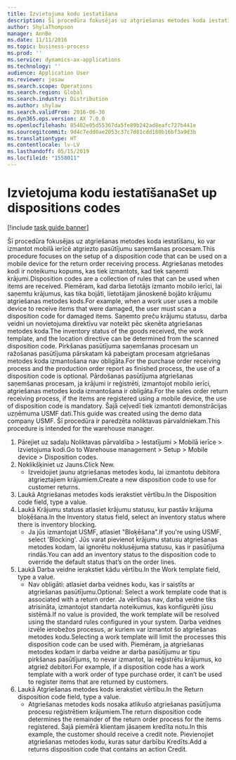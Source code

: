 ```yaml
---
title: Izvietojuma kodu iestatīšana
description: Šī procedūra fokusējas uz atgriešanas metodes koda iestatīšanu, ko var izmantot mobilā ierīcē atgriezto pasūtījumu saņemšanas procesam.
author: ShylaThompson
manager: AnnBe
ms.date: 11/11/2016
ms.topic: business-process
ms.prod: ''
ms.service: dynamics-ax-applications
ms.technology: ''
audience: Application User
ms.reviewer: josaw
ms.search.scope: Operations
ms.search.region: Global
ms.search.industry: Distribution
ms.author: shylaw
ms.search.validFrom: 2016-06-30
ms.dyn365.ops.version: AX 7.0.0
ms.openlocfilehash: 85402e05d55367da5fe89b242ad8eafc727b441e
ms.sourcegitcommit: 9d4c7edd0ae2053c37c7d81cdd180b16bf3a9d3b
ms.translationtype: HT
ms.contentlocale: lv-LV
ms.lasthandoff: 05/15/2019
ms.locfileid: "1558011"
---
```

# <a name="set-up-dispositions-codes"></a><span data-ttu-id="e907b-103">Izvietojuma kodu iestatīšana</span><span class="sxs-lookup"><span data-stu-id="e907b-103">Set up dispositions codes</span></span>

[!include [task guide banner](../../includes/task-guide-banner.md)]

<span data-ttu-id="e907b-104">Šī procedūra fokusējas uz atgriešanas metodes koda iestatīšanu, ko var izmantot mobilā ierīcē atgriezto pasūtījumu saņemšanas procesam.</span><span class="sxs-lookup"><span data-stu-id="e907b-104">This procedure focuses on the setup of a disposition code that can be used on a mobile device for the return order receiving process.</span></span> <span data-ttu-id="e907b-105">Atgriešanas metodes kodi ir noteikumu kopums, kas tiek izmantots, kad tiek saņemti krājumi.</span><span class="sxs-lookup"><span data-stu-id="e907b-105">Disposition codes are a collection of rules that can be used when items are received.</span></span> <span data-ttu-id="e907b-106">Piemēram, kad darba lietotājs izmanto mobilo ierīci, lai saņemtu krājumus, kas tika bojāti, lietotājam jānoskenē bojāto krājumu atgriešanas metodes kods.</span><span class="sxs-lookup"><span data-stu-id="e907b-106">For example, when a work user uses a mobile device to receive items that were damaged, the user must scan a disposition code for damaged items.</span></span> <span data-ttu-id="e907b-107">Saņemto preču krājumu statusu, darba veidni un novietojuma direktīvu var noteikt pēc skenēta atgriešanas metodes koda.</span><span class="sxs-lookup"><span data-stu-id="e907b-107">The inventory status of the goods received, the work template, and the location directive can be determined from the scanned disposition code.</span></span> <span data-ttu-id="e907b-108">Pirkšanas pasūtījuma saņemšanas procesam un ražošanas pasūtījuma pārskatam kā pabeigtam procesam atgriešanas metodes koda izmantošana nav obligāta.</span><span class="sxs-lookup"><span data-stu-id="e907b-108">For the purchase order receiving process and the production order report as finished process, the use of a disposition code is optional.</span></span> <span data-ttu-id="e907b-109">Pārdošanas pasūtījuma atgriešanas saņemšanas procesam, ja krājumi ir reģistrēti, izmantojot mobilo ierīci, atgriešanas metodes koda izmantošana ir obligāta.</span><span class="sxs-lookup"><span data-stu-id="e907b-109">For the sales order return receiving process, if the items are registered using a mobile device, the use of disposition code is mandatory.</span></span>  <span data-ttu-id="e907b-110">Šajā ceļvedī tiek izmantoti demonstrācijas uzņēmuma USMF dati.</span><span class="sxs-lookup"><span data-stu-id="e907b-110">This guide was created using the demo data company USMF.</span></span> <span data-ttu-id="e907b-111">Šī procedūra ir paredzēta noliktavas pārvaldniekam.</span><span class="sxs-lookup"><span data-stu-id="e907b-111">This procedure is intended for the warehouse manager.</span></span> 

1. <span data-ttu-id="e907b-112">Pārejiet uz sadaļu Noliktavas pārvaldība > Iestatījumi > Mobilā ierīce > Izvietojuma kodi.</span><span class="sxs-lookup"><span data-stu-id="e907b-112">Go to Warehouse management > Setup > Mobile device > Disposition codes.</span></span>
2. <span data-ttu-id="e907b-113">Noklikšķiniet uz Jauns.</span><span class="sxs-lookup"><span data-stu-id="e907b-113">Click New.</span></span>
    * <span data-ttu-id="e907b-114">Izveidojiet jaunu atgriešanas metodes kodu, lai izmantotu debitora atgrieztajiem krājumiem.</span><span class="sxs-lookup"><span data-stu-id="e907b-114">Create a new disposition code to use for customer returns.</span></span>  
3. <span data-ttu-id="e907b-115">Laukā Atgriešanas metodes kods ierakstiet vērtību.</span><span class="sxs-lookup"><span data-stu-id="e907b-115">In the Disposition code field, type a value.</span></span>
4. <span data-ttu-id="e907b-116">Laukā Krājumu statuss atlasiet krājumu statusu, kur pastāv krājuma bloķēšana.</span><span class="sxs-lookup"><span data-stu-id="e907b-116">In the Inventory status field, select an inventory status where there is inventory blocking.</span></span>
    * <span data-ttu-id="e907b-117">Ja jūs izmantojat USMF, atlasiet "Bloķēšana".</span><span class="sxs-lookup"><span data-stu-id="e907b-117">If you're using USMF, select 'Blocking'.</span></span> <span data-ttu-id="e907b-118">Jūs varat pievienot krājumu statusu atgriešanas metodes kodam, lai ignorētu noklusējuma statusu, kas ir pasūtījuma rindās.</span><span class="sxs-lookup"><span data-stu-id="e907b-118">You can add an inventory status to the disposition code to override the default status that’s on the order lines.</span></span>  
5. <span data-ttu-id="e907b-119">Laukā Darba veidne ierakstiet kādu vērtību.</span><span class="sxs-lookup"><span data-stu-id="e907b-119">In the Work template field, type a value.</span></span>
    * <span data-ttu-id="e907b-120">Nav obligāti: atlasiet darba veidnes kodu, kas ir saistīts ar atgriešanas pasūtījumu.</span><span class="sxs-lookup"><span data-stu-id="e907b-120">Optional: Select a work template code that is associated with a return order.</span></span> <span data-ttu-id="e907b-121">Ja vērtības nav, darba veidne tiks atrisināta, izmantojot standarta noteikumus, kas konfigurēti jūsu sistēmā.</span><span class="sxs-lookup"><span data-stu-id="e907b-121">If no value is provided, the work template will be resolved using the standard rules configured in your system.</span></span> <span data-ttu-id="e907b-122">Darba veidnes izvēle ierobežos procesus, ar kuriem var izmantot šo atgriešanas metodes kodu.</span><span class="sxs-lookup"><span data-stu-id="e907b-122">Selecting a work template will limit the processes this disposition code can be used with.</span></span> <span data-ttu-id="e907b-123">Piemēram, ja atgriešanas metodes kodam ir darba veidne ar darba pasūtījumu ar tipu pirkšanas pasūtījums, to nevar izmantot, lai reģistrētu krājumus, ko atgriež debitori.</span><span class="sxs-lookup"><span data-stu-id="e907b-123">For example, if a disposition code has a work template with a work order of type purchase order, it can’t be used to register items that are returned by customers.</span></span>  
6. <span data-ttu-id="e907b-124">Laukā Atgriešanas metodes kods ierakstiet vērtību.</span><span class="sxs-lookup"><span data-stu-id="e907b-124">In the Return disposition code field, type a value.</span></span>
    * <span data-ttu-id="e907b-125">Atgriešanas metodes kods nosaka atlikušo atgriešanas pasūtījuma procesu reģistrētiem krājumiem.</span><span class="sxs-lookup"><span data-stu-id="e907b-125">The return disposition code determines the remainder of the return order process for the items registered.</span></span> <span data-ttu-id="e907b-126">Šajā piemērā klientam jāsaņem kredīta notu.</span><span class="sxs-lookup"><span data-stu-id="e907b-126">In this example, the customer should receive a credit note.</span></span> <span data-ttu-id="e907b-127">Pievienojiet atgriešanas metodes kodu, kuras satur darbību Kredīts.</span><span class="sxs-lookup"><span data-stu-id="e907b-127">Add a returns disposition code that contains an action Credit.</span></span>  

